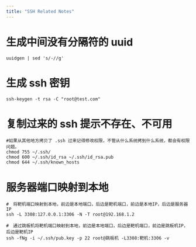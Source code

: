 ```yaml
---
title: "SSH Related Notes"
---
```



# 生成中间没有分隔符的 uuid

```shell
uuidgen | sed 's/-//g'
```

# 生成 ssh 密钥

```shell
ssh-keygen -t rsa -C "root@test.com"
```

# 复制过来的 ssh 提示不存在、不可用

```shell
#如果从其他地方拷贝了 .ssh 过来记得修改权限，不管从什么系统拷到什么系统，都会有权限问题。
chmod 755 ~/.ssh/
chmod 600 ~/.ssh/id_rsa ~/.ssh/id_rsa.pub
chmod 644 ~/.ssh/known_hosts
```

# 服务器端口映射到本地

```shell
#　将靶机端口映射到本地，前边是本地端口，后边是靶机端口，前边是本地IP，后边是服务器IP
ssh -L 3308:127.0.0.1:3306 -N -T root@192.168.1.2

#　通过跳板机将靶机端口映射到本地，前边是本地端口，后边是靶机端口，前边是跳板机IP，后边是靶机IP
ssh -fNg -i ~/.ssh/pub.key -p 22 root@跳板机 -L3308:靶机:3306 -v
```
